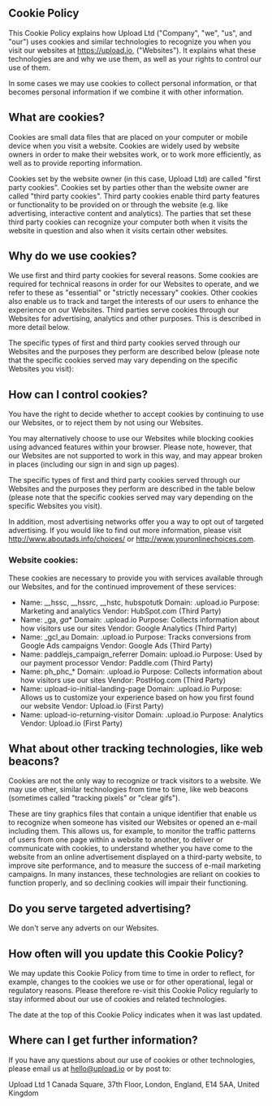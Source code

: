 Cookie Policy
-------------

This Cookie Policy explains how Upload Ltd ("Company", "we", "us", and "our") uses cookies and similar technologies to recognize you when you visit our websites at https://upload.io, ("Websites"). It explains what these technologies are and why we use them, as well as your rights to control our use of them.

In some cases we may use cookies to collect personal information, or that becomes personal information if we combine it with other information.

## What are cookies?

Cookies are small data files that are placed on your computer or mobile device when you visit a website. Cookies are widely used by website owners in order to make their websites work, or to work more efficiently, as well as to provide reporting information.

Cookies set by the website owner (in this case, Upload Ltd) are called "first party cookies". Cookies set by parties other than the website owner are called "third party cookies". Third party cookies enable third party features or functionality to be provided on or through the website (e.g. like advertising, interactive content and analytics). The parties that set these third party cookies can recognize your computer both when it visits the website in question and also when it visits certain other websites.

## Why do we use cookies?

We use first and third party cookies for several reasons. Some cookies are required for technical reasons in order for our Websites to operate, and we refer to these as "essential" or "strictly necessary" cookies. Other cookies also enable us to track and target the interests of our users to enhance the experience on our Websites. Third parties serve cookies through our Websites for advertising, analytics and other purposes. This is described in more detail below.

The specific types of first and third party cookies served through our Websites and the purposes they perform are described below (please note that the specific cookies served may vary depending on the specific Websites you visit):

## How can I control cookies?

You have the right to decide whether to accept cookies by continuing to use our Websites, or to reject them by not using our Websites.

You may alternatively choose to use our Websites while blocking cookies using advanced features within your browser. Please note, however, that our Websites are not supported to work in this way, and may appear broken in places (including our sign in and sign up pages).

The specific types of first and third party cookies served through our Websites and the purposes they perform are described in the table below (please note that the specific cookies served may vary depending on the specific Websites you visit).

In addition, most advertising networks offer you a way to opt out of targeted advertising. If you would like to find out more information, please visit http://www.aboutads.info/choices/ or http://www.youronlinechoices.com.

### Website cookies:

These cookies are necessary to provide you with services available through our Websites, and for the continued improvement of these services:

-  Name: __hssc, __hssrc, __hstc, hubspotutk
   Domain: .upload.io
   Purpose: Marketing and analytics
   Vendor: HubSpot.com (Third Party)
-  Name: _ga, _ga_*
   Domain: .upload.io
   Purpose: Collects information about how visitors use our sites
   Vendor: Google Analytics (Third Party)
-  Name: _gcl_au
   Domain: .upload.io
   Purpose: Tracks conversions from Google Ads campaigns
   Vendor: Google Ads (Third Party)
-  Name: paddlejs_campaign_referrer
   Domain: upload.io
   Purpose: Used by our payment processor
   Vendor: Paddle.com (Third Party)
-  Name: ph_phc_*
   Domain: .upload.io
   Purpose: Collects information about how visitors use our sites
   Vendor: PostHog.com (Third Party)
-  Name: upload-io-initial-landing-page
   Domain: .upload.io
   Purpose: Allows us to customize your experience based on how you first found our website
   Vendor: Upload.io (First Party)
-  Name: upload-io-returning-visitor
   Domain: .upload.io
   Purpose: Analytics
   Vendor: Upload.io (First Party)


## What about other tracking technologies, like web beacons?

Cookies are not the only way to recognize or track visitors to a website. We may use other, similar technologies from time to time, like web beacons (sometimes called "tracking pixels" or "clear gifs"). 

These are tiny graphics files that contain a unique identifier that enable us to recognize when someone has visited our Websites or opened an e-mail including them. This allows us, for example, to monitor the traffic patterns of users from one page within a website to another, to deliver or communicate with cookies, to understand whether you have come to the website from an online advertisement displayed on a third-party website, to improve site performance, and to measure the success of e-mail marketing campaigns. In many instances, these technologies are reliant on cookies to function properly, and so declining cookies will impair their functioning.

## Do you serve targeted advertising?

We don't serve any adverts on our Websites.

## How often will you update this Cookie Policy?

We may update this Cookie Policy from time to time in order to reflect, for example, changes to the cookies we use or for other operational, legal or regulatory reasons. Please therefore re-visit this Cookie Policy regularly to stay informed about our use of cookies and related technologies.

The date at the top of this Cookie Policy indicates when it was last updated.

## Where can I get further information?
 
If you have any questions about our use of cookies or other technologies, please email us at hello@upload.io or by post to:

Upload Ltd
1 Canada Square, 37th Floor,
London, 
England,
E14 5AA,
United Kingdom
